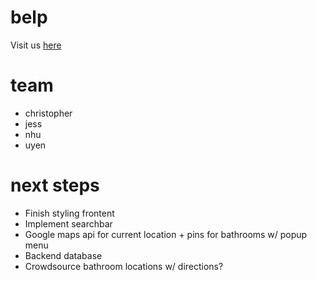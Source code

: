 # belp

Visit us <a href="https://belp-a49b8.web.app">here</a>

# team
<ul>
  <li>christopher</li>
  <li>jess</li>
  <li>nhu</li>
  <li>uyen</li>
</ul>
  
  

# next steps
<ul>
  <li>Finish styling frontent</li>
  <li>Implement searchbar</li>
  <li>Google maps api for current location + pins for bathrooms w/ popup menu</li>
  <li>Backend database</li>
  <li>Crowdsource bathroom locations w/ directions?</li>
</ul>
